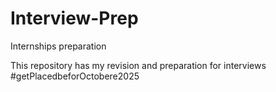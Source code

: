 # Interview-Prep
Internships preparation

This repository has my revision and preparation for interviews
#getPlacedbeforOctobere2025
